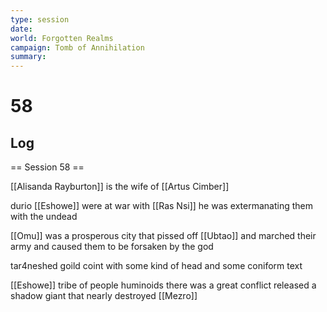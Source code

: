 ```yaml
---
type: session
date:
world: Forgotten Realms
campaign: Tomb of Annihilation
summary:
---
```


# 58

## Log
== Session 58 ==


[[Alisanda Rayburton]] is the wife of  [[Artus Cimber]] 


durio 
[[Eshowe]] were at war with [[Ras Nsi]] he was extermanating them with the undead

[[Omu]] was a prosperous city that pissed off [[Ubtao]] and marched their army and caused them to be forsaken by the god

tar4neshed goild coint with some kind of head and some coniform text 

[[Eshowe]] tribe of people huminoids there was a great conflict released a shadow giant that nearly destroyed [[Mezro]]
